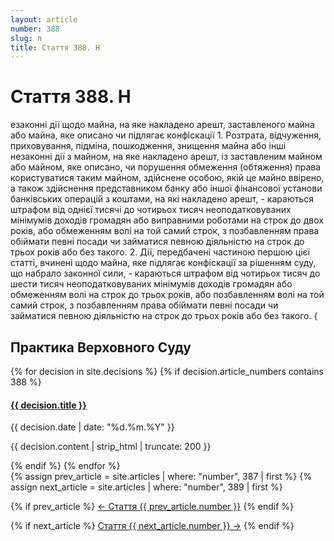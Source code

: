 ```yaml
---
layout: article
number: 388
slug: n
title: Стаття 388. Н
---
```


# Стаття 388. Н

езаконні дії щодо майна, на яке накладено арешт, заставленого майна або майна, яке описано чи підлягає конфіскації 1. Розтрата, відчуження, приховування, підміна, пошкодження, знищення майна або інші незаконні дії з майном, на яке накладено арешт, із заставленим майном або майном, яке описано, чи порушення обмеження (обтяження) права користуватися таким майном, здійснене особою, якій це майно ввірено, а також здійснення представником банку або іншої фінансової установи банківських операцій з коштами, на які накладено арешт, - караються штрафом від однієї тисячі до чотирьох тисяч неоподатковуваних мінімумів доходів громадян або виправними роботами на строк до двох років, або обмеженням волі на той самий строк, з позбавленням права обіймати певні посади чи займатися певною діяльністю на строк до трьох років або без такого. 2. Дії, передбачені частиною першою цієї статті, вчинені щодо майна, яке підлягає конфіскації за рішенням суду, що набрало законної сили, - караються штрафом від чотирьох тисяч до шести тисяч неоподатковуваних мінімумів доходів громадян або обмеженням волі на строк до трьох років, або позбавленням волі на той самий строк, з позбавленням права обіймати певні посади чи займатися певною діяльністю на строк до трьох років або без такого. {

## Практика Верховного Суду

<div class="decisions-container">
{% for decision in site.decisions %}
  {% if decision.article_numbers contains 388 %}
    <div class="decision-item">
      <h4><a href="{{ decision.url }}">{{ decision.title }}</a></h4>
      <p class="decision-date">{{ decision.date | date: "%d.%m.%Y" }}</p>
      <p class="decision-excerpt">{{ decision.content | strip_html | truncate: 200 }}</p>
    </div>
  {% endif %}
{% endfor %}
</div>

<div class="article-navigation">
  {% assign prev_article = site.articles | where: "number", 387 | first %}
  {% assign next_article = site.articles | where: "number", 389 | first %}
  
  {% if prev_article %}
    <a href="{{ prev_article.url }}" class="prev-article">← Стаття {{ prev_article.number }}</a>
  {% endif %}
  
  {% if next_article %}
    <a href="{{ next_article.url }}" class="next-article">Стаття {{ next_article.number }} →</a>
  {% endif %}
</div>
